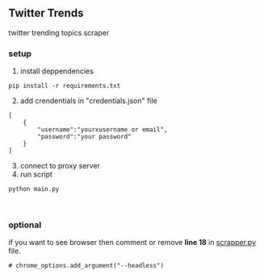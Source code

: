 ## Twitter Trends
<p> twitter trending topics scraper</p>


<h3>setup</h3>

1. install deppendencies
```
pip install -r requirements.txt
```

2. add crendentials in "credentials.json" file
```
[
    {
        "username":"yourxusername or email",
        "password":"your password"
    }
]
```
3. connect to proxy server
4. run script
```
python main.py
```
<br/>
<h3>optional</h3> 
<p>if you want to see browser then comment or remove  <b>line 18</b> in <a href="">scrapper.py</a> file.
</p>

```
# chrome_options.add_argument("--headless")
```

